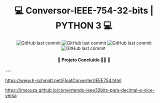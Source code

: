 <h1 align="center">💻 Conversor-IEEE-754-32-bits | PYTHON 3 💻</h1>

<p align="center">
<a>
    <img alt="GitHub last commit" src="https://img.shields.io/github/repo-size/LucasEstevo/Conversor-IEEE-754-32-bits">
</a>
<a>
    <img alt="GitHub last commit" src="https://img.shields.io/github/last-commit/LucasEstevo/Conversor-IEEE-754-32-bits">
</a>
<a>
    <img alt="GitHub last commit" src="https://img.shields.io/github/license/LucasEstevo/Conversor-IEEE-754-32-bits">
</a>
<a>
    <img alt="GitHub last commit" src="https://img.shields.io/github/stars/LucasEstevo?style=social">
</a>
<a>
    <img alt="" src="https://img.shields.io/badge/feito%20por-Lucas Estevo-%237519C1">
<a>
</p>

<h4 align="center"> 
	🚧  Projeto Concluído 🐱‍👤 🚧
</h4>
---
<br/>	
	
	
https://www.h-schmidt.net/FloatConverter/IEEE754.html
	
	
https://imsouza.github.io/convertendo-ieee32bits-para-decimal-e-vice-versa
